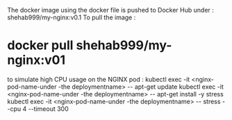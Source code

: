 The docker image using the docker file is pushed to Docker Hub under :
shehab999/my-nginx:v0.1
To pull the image :
# docker pull shehab999/my-nginx:v01


to simulate high CPU usage on the NGINX pod :
kubectl exec -it <nginx-pod-name-under -the deploymentname> -- apt-get update
kubectl exec -it <nginx-pod-name-under -the deploymentname> -- apt-get install -y stress
kubectl exec -it <nginx-pod-name-under -the deploymentname> -- stress --cpu 4 --timeout 300
